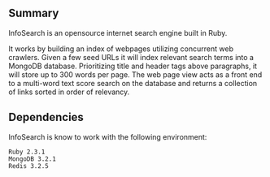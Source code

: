 ## Summary
InfoSearch is an opensource internet search engine built in Ruby.

It works by building an index of webpages utilizing concurrent web
crawlers. Given a few seed URLs it will index relevant search terms
into a MongoDB database. Prioritizing title and header tags above
paragraphs, it will store up to 300 words per page. The web page view 
acts as a front end to a multi-word text score search on the database
and returns a collection of links sorted in order of relevancy.

## Dependencies

InfoSearch is know to work with the following environment:

    Ruby 2.3.1
    MongoDB 3.2.1
    Redis 3.2.5